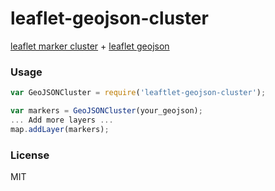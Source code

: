 leaflet-geojson-cluster
=====================

[leaflet marker cluster](https://github.com/Leaflet/Leaflet.markercluster) + [leaflet geojson](http://leafletjs.com/reference.html#geojson)

### Usage

```javascript
var GeoJSONCluster = require('leaftlet-geojson-cluster');

var markers = GeoJSONCluster(your_geojson);
... Add more layers ...
map.addLayer(markers);
```


### License
MIT
